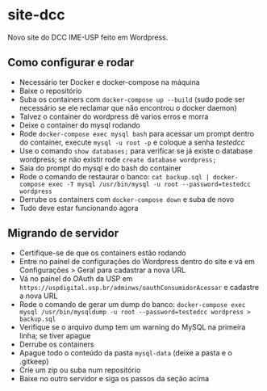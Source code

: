 # site-dcc
Novo site do DCC IME-USP feito em Wordpress.

## Como configurar e rodar

- Necessário ter Docker e docker-compose na máquina
- Baixe o repositório
- Suba os containers com `docker-compose up --build` (sudo pode ser necessário se ele reclamar que não encontrou o docker daemon)
- Talvez o container do wordpress dê varios erros e morra
- Deixe o container do mysql rodando
- Rode `docker-compose exec mysql bash` para acessar um prompt dentro do container, execute `mysql -u root -p` e coloque a senha *testedcc*
- Use o comando `show databases;` para verificar se já existe o database wordpress; se não existir rode `create database wordpress;`
- Saia do prompt do mysql e do bash do container
- Rode o comando de restaurar o banco: `cat backup.sql | docker-compose exec -T mysql /usr/bin/mysql -u root --password=testedcc wordpress`
- Derrube os containers com `docker-compose down` e suba de novo
- Tudo deve estar funcionando agora

## Migrando de servidor

- Certifique-se de que os containers estão rodando
- Entre no painel de configurações do Wordpress dentro do site e vá em Configurações > Geral para cadastrar a nova URL
- Vá no painel do OAuth da USP em `https://uspdigital.usp.br/adminws/oauthConsumidorAcessar` e cadastre a nova URL
- Rode o comando de gerar um dump do banco: `docker-compose exec mysql /usr/bin/mysqldump -u root --password=testedcc wordpress > backup.sql`
- Verifique se o arquivo dump tem um warning do MySQL na primeira linha; se tiver apague
- Derrube os containers
- Apague todo o conteúdo da pasta `mysql-data` (deixe a pasta e o .gitkeep)
- Crie um zip ou suba num repositório
- Baixe no outro servidor e siga os passos da seção acima
